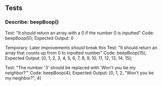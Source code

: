 ## Tests
### Describe: beepBoop()

Test: "It should return an array with a 0 if the number 0 is inputted"
Code: beepBoop(0);
Expected Output: 0

Temporary: Later improvements _should_ break this
Test: "It should return an array that counts up from 0 to inputted number"
Code: beepBoop(15);
Expected Output: [0, 1, 2, 3, 4, 5, 6, 7, 8, 9, 10, 11, 12, 13, 14, 15];

Test: "The number '3' should be replaced with 'Won't you be my neighbor?'"
Code: beepBoop(4);
Expected Output: [0, 1, 2, "Won't you be my neighbor?", 4]